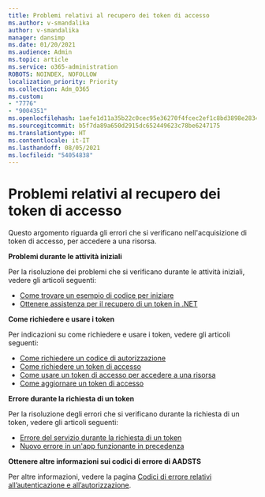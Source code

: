 ```yaml
---
title: Problemi relativi al recupero dei token di accesso
ms.author: v-smandalika
author: v-smandalika
manager: dansimp
ms.date: 01/20/2021
ms.audience: Admin
ms.topic: article
ms.service: o365-administration
ROBOTS: NOINDEX, NOFOLLOW
localization_priority: Priority
ms.collection: Adm_O365
ms.custom:
- "7776"
- "9004351"
ms.openlocfilehash: 1aefe1d11a35b22c0cec95e36270f4fcec2ef1c8bd3898e2834fdca6d3aaffda
ms.sourcegitcommit: b5f7da89a650d2915dc652449623c78be6247175
ms.translationtype: HT
ms.contentlocale: it-IT
ms.lasthandoff: 08/05/2021
ms.locfileid: "54054838"
---
```

# <a name="issues-with-getting-access-tokens"></a>Problemi relativi al recupero dei token di accesso

Questo argomento riguarda gli errori che si verificano nell'acquisizione di token di accesso, per accedere a una risorsa.

**Problemi durante le attività iniziali**

Per la risoluzione dei problemi che si verificano durante le attività iniziali, vedere gli articoli seguenti:

- [Come trovare un esempio di codice per iniziare](https://docs.microsoft.com/azure/active-directory/develop/sample-v2-code) 
- [Ottenere assistenza per il recupero di un token in .NET](https://docs.microsoft.com/azure/active-directory/develop/authentication-flows-app-scenarios)

**Come richiedere e usare i token**

Per indicazioni su come richiedere e usare i token, vedere gli articoli seguenti:

- [Come richiedere un codice di autorizzazione](https://docs.microsoft.com/azure/active-directory/develop/v2-oauth2-auth-code-flow#request-an-authorization-code) 
- [Come richiedere un token di accesso](https://docs.microsoft.com/azure/active-directory/develop/v2-oauth2-auth-code-flow#use-the-authorization-code-to-request-an-access-token) 
- [Come usare un token di accesso per accedere a una risorsa](https://docs.microsoft.com/azure/active-directory/develop/v2-oauth2-auth-code-flow#use-the-access-token-to-access-the-resource) 
- [Come aggiornare un token di accesso](https://docs.microsoft.com/azure/active-directory/develop/v2-oauth2-auth-code-flow#refreshing-the-access-tokens)

**Errore durante la richiesta di un token**

Per la risoluzione degli errori che si verificano durante la richiesta di un token, vedere gli articoli seguenti:

- [Errore del servizio durante la richiesta di un token](https://docs.microsoft.com/azure/active-directory/develop/reference-aadsts-error-codes) 
- [Nuovo errore in un'app funzionante in precedenza](https://docs.microsoft.com/azure/active-directory/develop/reference-breaking-changes)

**Ottenere altre informazioni sui codici di errore di AADSTS**

Per altre informazioni, vedere la pagina [Codici di errore relativi all’autenticazione e all’autorizzazione](https://docs.microsoft.com/azure/active-directory/develop/reference-aadsts-error-codes).






